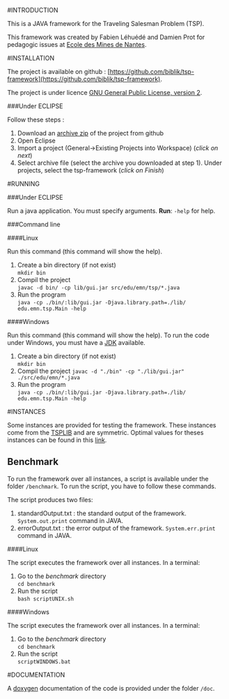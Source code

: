 #INTRODUCTION

This is a JAVA framework for the Traveling Salesman Problem (TSP).

This framework was created by Fabien Léhuédé and Damien Prot for pedagogic issues at [Ecole des Mines de Nantes](http://www.mines-nantes.fr/).

#INSTALLATION

The project is available on github : [https://github.com/biblik/tsp-framework](https://github.com/biblik/tsp-framework).

The project is under licence [GNU General Public License, version 2](http://www.gnu.org/licenses/old-licenses/gpl-2.0.html).

###Under ECLIPSE

Follow these steps :

1. Download an [archive zip](https://github.com/biblik/tsp-framework/archive/master.zip) of the project from github
2. Open Eclipse
3. Import a project (General->Existing Projects into Workspace) (*click on next*)
4. Select archive file (select the archive you downloaded at step 1). Under projects, select the tsp-framework (*click on Finish*)

#RUNNING

###Under ECLIPSE

Run a java application. You must specify arguments.
**Run**: `-help` for help.

###Command line

####Linux

Run this command (this command will show the help).

1. Create a bin directory (if not exist)  
`mkdir bin`
2. Compil the project  
`javac -d bin/ -cp lib/gui.jar src/edu/emn/tsp/*.java` 
3. Run the program  
`java -cp ./bin/:lib/gui.jar -Djava.library.path=./lib/ edu.emn.tsp.Main -help `

####Windows

Run this command (this command will show the help). To run the code under Windows, you must have a [JDK](http://www.oracle.com/technetwork/java/javase/downloads/jdk8-downloads-2133151.html) available.

1. Create a bin directory (if not exist)  
`mkdir bin`
2. Compil the project
`javac -d "./bin" -cp "./lib/gui.jar" ./src/edu/emn/*.java` 
3. Run the program  
`java -cp ./bin/:lib/gui.jar -Djava.library.path=./lib/ edu.emn.tsp.Main -help `

#INSTANCES

Some instances are provided for testing the framework. These instances come from the [TSPLIB](http://elib.zib.de/pub/mp-testdata/tsp/tsplib/tsp/index.html) and are symmetric. Optimal values for theses instances can be found in this [link](http://elib.zib.de/pub/mp-testdata/tsp/tsplib/stsp-sol.html).

## Benchmark

To run the framework over all instances, a script is available under the folder `/benchmark`. To run the script, you have to follow these commands.

The script produces two files:

1. standardOutput.txt : the standard output of the framework. `System.out.print` command in JAVA.
2. errorOutput.txt : the error output of the framework. `System.err.print` command in JAVA.

####Linux

The script executes the framework over all instances. In a terminal:

1. Go to the *benchmark* directory  
`cd benchmark`
2. Run the script  
`bash scriptUNIX.sh`

####Windows

The script executes the framework over all instances. In a terminal:

1. Go to the *benchmark* directory  
`cd benchmark`
2. Run the script  
`scriptWINDOWS.bat`


#DOCUMENTATION

A [doxygen](http://www.stack.nl/~dimitri/doxygen/) documentation of the code is provided under the folder `/doc`.
